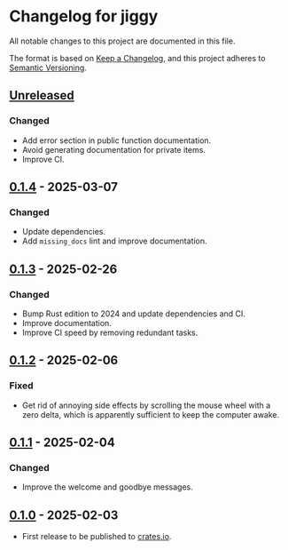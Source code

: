 # Changelog for jiggy

All notable changes to this project are documented in this file.

The format is based on [Keep a Changelog](https://keepachangelog.com/en/1.1.0/),
and this project adheres to [Semantic Versioning](https://semver.org/spec/v2.0.0.html).

## [Unreleased]

### Changed

* Add error section in public function documentation.
* Avoid generating documentation for private items.
* Improve CI.

## [0.1.4] - 2025-03-07

### Changed

* Update dependencies.
* Add `missing_docs` lint and improve documentation.

## [0.1.3] - 2025-02-26

### Changed

* Bump Rust edition to 2024 and update dependencies and CI.
* Improve documentation.
* Improve CI speed by removing redundant tasks.

## [0.1.2] - 2025-02-06

### Fixed

* Get rid of annoying side effects by scrolling the mouse wheel with a zero delta, which is apparently sufficient to
  keep the computer awake.

## [0.1.1] - 2025-02-04

### Changed

* Improve the welcome and goodbye messages.

## [0.1.0] - 2025-02-03

* First release to be published to [crates.io](https://crates.io/).

[unreleased]: https://github.com/0xdea/jiggy/compare/v0.1.4...HEAD

[0.1.4]: https://github.com/0xdea/jiggy/compare/v0.1.3...v0.1.4

[0.1.3]: https://github.com/0xdea/jiggy/compare/v0.1.2...v0.1.3

[0.1.2]: https://github.com/0xdea/jiggy/compare/v0.1.1...v0.1.2

[0.1.1]: https://github.com/0xdea/jiggy/compare/v0.1.0...v0.1.1

[0.1.0]: https://github.com/0xdea/jiggy/releases/tag/v0.1.0
